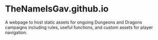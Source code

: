 # TheNameIsGav.github.io
A webpage to host static assets for ongoing Dungeons and Dragons campaigns including rules, useful functions, and custom assets for player navigation. 
